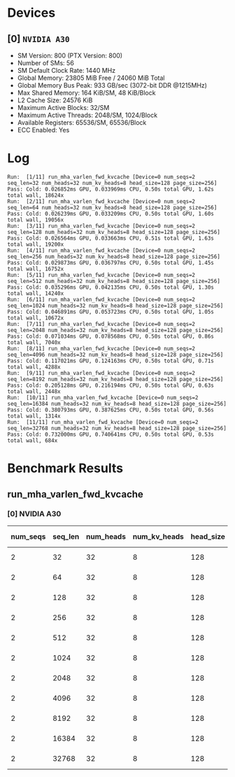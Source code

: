 # Devices

## [0] `NVIDIA A30`
* SM Version: 800 (PTX Version: 800)
* Number of SMs: 56
* SM Default Clock Rate: 1440 MHz
* Global Memory: 23805 MiB Free / 24060 MiB Total
* Global Memory Bus Peak: 933 GB/sec (3072-bit DDR @1215MHz)
* Max Shared Memory: 164 KiB/SM, 48 KiB/Block
* L2 Cache Size: 24576 KiB
* Maximum Active Blocks: 32/SM
* Maximum Active Threads: 2048/SM, 1024/Block
* Available Registers: 65536/SM, 65536/Block
* ECC Enabled: Yes

# Log

```
Run:  [1/11] run_mha_varlen_fwd_kvcache [Device=0 num_seqs=2 seq_len=32 num_heads=32 num_kv_heads=8 head_size=128 page_size=256]
Pass: Cold: 0.026852ms GPU, 0.033969ms CPU, 0.50s total GPU, 1.62s total wall, 18624x 
Run:  [2/11] run_mha_varlen_fwd_kvcache [Device=0 num_seqs=2 seq_len=64 num_heads=32 num_kv_heads=8 head_size=128 page_size=256]
Pass: Cold: 0.026239ms GPU, 0.033209ms CPU, 0.50s total GPU, 1.60s total wall, 19056x 
Run:  [3/11] run_mha_varlen_fwd_kvcache [Device=0 num_seqs=2 seq_len=128 num_heads=32 num_kv_heads=8 head_size=128 page_size=256]
Pass: Cold: 0.026564ms GPU, 0.033663ms CPU, 0.51s total GPU, 1.63s total wall, 19200x 
Run:  [4/11] run_mha_varlen_fwd_kvcache [Device=0 num_seqs=2 seq_len=256 num_heads=32 num_kv_heads=8 head_size=128 page_size=256]
Pass: Cold: 0.029873ms GPU, 0.036797ms CPU, 0.50s total GPU, 1.45s total wall, 16752x 
Run:  [5/11] run_mha_varlen_fwd_kvcache [Device=0 num_seqs=2 seq_len=512 num_heads=32 num_kv_heads=8 head_size=128 page_size=256]
Pass: Cold: 0.035296ms GPU, 0.042135ms CPU, 0.50s total GPU, 1.30s total wall, 14240x 
Run:  [6/11] run_mha_varlen_fwd_kvcache [Device=0 num_seqs=2 seq_len=1024 num_heads=32 num_kv_heads=8 head_size=128 page_size=256]
Pass: Cold: 0.046891ms GPU, 0.053723ms CPU, 0.50s total GPU, 1.05s total wall, 10672x 
Run:  [7/11] run_mha_varlen_fwd_kvcache [Device=0 num_seqs=2 seq_len=2048 num_heads=32 num_kv_heads=8 head_size=128 page_size=256]
Pass: Cold: 0.071034ms GPU, 0.078568ms CPU, 0.50s total GPU, 0.86s total wall, 7040x 
Run:  [8/11] run_mha_varlen_fwd_kvcache [Device=0 num_seqs=2 seq_len=4096 num_heads=32 num_kv_heads=8 head_size=128 page_size=256]
Pass: Cold: 0.117021ms GPU, 0.124163ms CPU, 0.50s total GPU, 0.71s total wall, 4288x 
Run:  [9/11] run_mha_varlen_fwd_kvcache [Device=0 num_seqs=2 seq_len=8192 num_heads=32 num_kv_heads=8 head_size=128 page_size=256]
Pass: Cold: 0.205128ms GPU, 0.216194ms CPU, 0.50s total GPU, 0.63s total wall, 2448x 
Run:  [10/11] run_mha_varlen_fwd_kvcache [Device=0 num_seqs=2 seq_len=16384 num_heads=32 num_kv_heads=8 head_size=128 page_size=256]
Pass: Cold: 0.380793ms GPU, 0.387625ms CPU, 0.50s total GPU, 0.56s total wall, 1314x 
Run:  [11/11] run_mha_varlen_fwd_kvcache [Device=0 num_seqs=2 seq_len=32768 num_heads=32 num_kv_heads=8 head_size=128 page_size=256]
Pass: Cold: 0.732000ms GPU, 0.740641ms CPU, 0.50s total GPU, 0.53s total wall, 684x 
```

# Benchmark Results

## run_mha_varlen_fwd_kvcache

### [0] NVIDIA A30

| num_seqs | seq_len | num_heads | num_kv_heads | head_size | page_size | Memory Reads | Memory Writes | Memory Usage | Tokens | Samples |  CPU Time  |  Noise  |  GPU Time  | Noise  | Elem/s  | GlobalMem BW | BWUtil |
|----------|---------|-----------|--------------|-----------|-----------|--------------|---------------|--------------|--------|---------|------------|---------|------------|--------|---------|--------------|--------|
|        2 |      32 |        32 |            8 |       128 |       256 |  272.000 KiB |    16.000 KiB |         4096 |     64 |  18624x |  33.969 us |  57.60% |  26.852 us | 10.34% |  2.383M |  10.983 GB/s |  1.18% |
|        2 |      64 |        32 |            8 |       128 |       256 |  528.000 KiB |    16.000 KiB |         4096 |    128 |  19056x |  33.209 us | 120.00% |  26.239 us | 87.42% |  4.878M |  21.230 GB/s |  2.28% |
|        2 |     128 |        32 |            8 |       128 |       256 |    1.016 MiB |    16.000 KiB |         4096 |    256 |  19200x |  33.663 us |  93.10% |  26.564 us |  3.35% |  9.637M |  40.707 GB/s |  4.36% |
|        2 |     256 |        32 |            8 |       128 |       256 |    2.016 MiB |    16.000 KiB |         4096 |    512 |  16752x |  36.797 us |  47.23% |  29.873 us |  2.74% | 17.139M |  71.299 GB/s |  7.64% |
|        2 |     512 |        32 |            8 |       128 |       256 |    4.016 MiB |    16.000 KiB |         4096 |   1024 |  14240x |  42.135 us |  19.62% |  35.296 us |  3.26% | 29.012M | 119.761 GB/s | 12.83% |
|        2 |    1024 |        32 |            8 |       128 |       256 |    8.016 MiB |    16.000 KiB |         4096 |   2048 |  10672x |  53.723 us |  40.74% |  46.891 us | 35.88% | 43.676M | 179.596 GB/s | 19.25% |
|        2 |    2048 |        32 |            8 |       128 |       256 |   16.016 MiB |    16.000 KiB |         4096 |   4096 |   7040x |  78.568 us |  42.97% |  71.034 us |  1.43% | 57.662M | 236.645 GB/s | 25.36% |
|        2 |    4096 |        32 |            8 |       128 |       256 |   32.016 MiB |    16.000 KiB |         4096 |   8192 |   4288x | 124.163 us |  22.62% | 117.021 us |  0.95% | 70.005M | 287.019 GB/s | 30.76% |
|        2 |    8192 |        32 |            8 |       128 |       256 |   64.016 MiB |    16.000 KiB |         4096 |  16384 |   2448x | 216.194 us | 104.02% | 205.128 us |  1.10% | 79.872M | 327.316 GB/s | 35.08% |
|        2 |   16384 |        32 |            8 |       128 |       256 |  128.016 MiB |    16.000 KiB |         4096 |  32768 |   1314x | 387.625 us |   1.83% | 380.793 us |  0.39% | 86.052M | 352.555 GB/s | 37.78% |
|        2 |   32768 |        32 |            8 |       128 |       256 |  256.016 MiB |    16.000 KiB |         4096 |  65536 |    684x | 740.641 us |   6.37% | 732.000 us |  0.26% | 89.530M | 366.760 GB/s | 39.30% |
